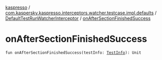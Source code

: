 [kaspresso](../../index.md) / [com.kaspersky.kaspresso.interceptors.watcher.testcase.impl.defaults](../index.md) / [DefaultTestRunWatcherInterceptor](index.md) / [onAfterSectionFinishedSuccess](./on-after-section-finished-success.md)

# onAfterSectionFinishedSuccess

`fun onAfterSectionFinishedSuccess(testInfo: `[`TestInfo`](../../com.kaspersky.kaspresso.testcases.models.info/-test-info/index.md)`): Unit`